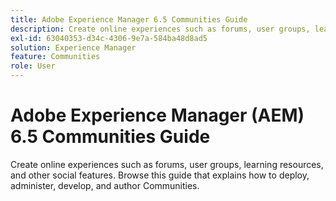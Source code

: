 ```yaml
---
title: Adobe Experience Manager 6.5 Communities Guide
description: Create online experiences such as forums, user groups, learning resources, and other social features. Browse this guide that explains how to deploy, administer, develop, and author Communities.
exl-id: 63040353-d34c-4306-9e7a-584ba48d8ad5
solution: Experience Manager
feature: Communities
role: User
---
```

# Adobe Experience Manager (AEM) 6.5 Communities Guide

Create online experiences such as forums, user groups, learning resources, and other social features. Browse this guide that explains how to deploy, administer, develop, and author Communities.
